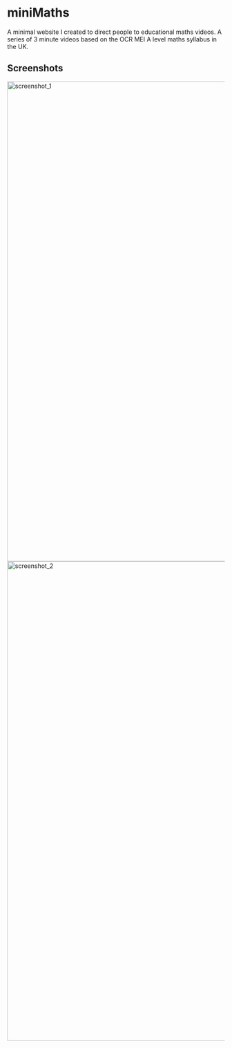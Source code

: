 # miniMaths

A minimal website I created to direct people to educational maths videos. A series of 3 minute videos based on the OCR MEI A level maths syllabus in the UK.

## Screenshots

<img width="1110" alt="screenshot_1" src="https://user-images.githubusercontent.com/19231569/213941442-8b06abe0-88ca-41d2-8976-c882dcbb0060.png">
<img width="1109" alt="screenshot_2" src="https://user-images.githubusercontent.com/19231569/213941444-7918984b-6c61-480f-b4b9-e7efe450f145.png">
